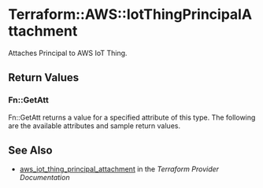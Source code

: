 # Terraform::AWS::IotThingPrincipalAttachment

Attaches Principal to AWS IoT Thing.

## Return Values

### Fn::GetAtt

Fn::GetAtt returns a value for a specified attribute of this type. The following are the available attributes and sample return values.

## See Also

* [aws_iot_thing_principal_attachment](https://www.terraform.io/docs/providers/aws/r/iot_thing_principal_attachment.html) in the _Terraform Provider Documentation_
